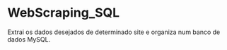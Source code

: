 # WebScraping_SQL

Extrai os dados desejados de determinado site e organiza num banco de dados MySQL.
